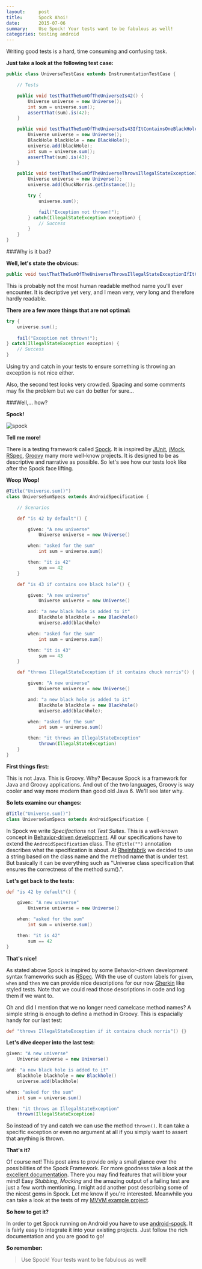 ```yaml
---
layout:     post
title:      Spock Ahoi!
date:       2015-07-06
summary:    Use Spock! Your tests want to be fabulous as well!
categories: testing android
---
```


Writing good tests is a hard, time consuming and confusing task. 

**Just take a look at the following test case:**

```java
public class UniverseTestCase extends InstrumentationTestCase {

    // Tests

    public void testThatTheSumOfTheUniverseIs42() {
        Universe universe = new Universe();
        int sum = universe.sum();
        assertThat(sum).is(42);
    }

    public void testThatTheSumOfTheUniverseIs43IfItContainsOneBlackHole() {
        Universe universe = new Universe();
        BlackHole blackHole = new BlackHole();
        universe.add(blackHole);
        int sum = universe.sum();
        assertThat(sum).is(43);
    }

    public void testThatTheSumOfTheUniverseThrowsIllegalStateExceptionIfItContainsChuckNorris() {
        Universe universe = new Universe();
        universe.add(ChuckNorris.getInstance());

        try {
            universe.sum();

     	    fail("Exception not thrown!");
        } catch(IllegalStateException exception) {
            // Success
        }
    }
}
```

###Why is it bad?

**Well, let's state the obvious:**

```java 
public void testThatTheSumOfTheUniverseThrowsIllegalStateExceptionIfItContainsChuckNorris() {}
```
This is probably not the most human readable method name you'll ever encounter. It is decriptive yet very, and I mean very, very long and therefore hardly readable.

**There are a few more things that are not optimal:**

```java
try {
	universe.sum();
	
	fail("Exception not thrown!");
} catch(IllegalStateException exception) {
	// Success
}

```

Using try and catch in your tests to ensure something is throwing an exception is not nice either.

Also, the second test looks very crowded. Spacing and some comments may fix the problem but we can do better for sure...

###Well,... how?

**Spock!**

![spock](/images/spock/spock_character.jpg)

**Tell me more!**

There is a testing framework called [Spock](https://github.com/spockframework/spock). It is inspired by [JUnit](http://junit.org/), [jMock](http://www.jmock.org/), [RSpec](http://rspec.info/), [Groovy](http://groovy-lang.org/) many more well-know projects. It is designed to be as descriptive and narrative as possible. So let's see how our tests look like after the Spock face lifting.

**Woop Woop!**

```groovy
@Title("Universe.sum()")
class UniverseSumSpecs extends AndroidSpecification {

    // Scenarios

    def "is 42 by default"() {

        given: "A new universe"
            Universe universe = new Universe()

        when: "asked for the sum"
            int sum = universe.sum()

        then: "it is 42"
            sum == 42
    }

    def "is 43 if contains one black hole"() {

        given: "A new universe"
            Universe universe = new Universe()

        and: "a new black hole is added to it"
            Blackhole blackhole = new Blackhole()
            universe.add(blackhole)

        when: "asked for the sum"
            int sum = universe.sum()

        then: "it is 43"
            sum == 43
    }

    def "throws IllegalStateException if it contains chuck norris"() {

        given: "A new universe"
            Universe universe = new Universe()

        and: "a new black hole is added to it"
            Blackhole blackhole = new Blackhole()
            universe.add(blackhole);

        when: "asked for the sum"
            int sum = universe.sum()

        then: "it throws an IllegalStateException"
            thrown(IllegalStateException)
    }
}
```

**First things first:**

This is not Java. This is Groovy. Why? Because Spock is a framework for Java and Groovy applications. And out of the two languages, Groovy is way cooler and way more modern than good old Java 6. We'll see later why.

**So lets examine our changes:**

```groovy
@Title("Universe.sum()")
class UniverseSumSpecs extends AndroidSpecification {
```

In Spock we write *Specifactions* not *Test Suites*. This is a well-known concept in [Behavior-driven development](https://en.wikipedia.org/wiki/Behavior-driven_development#Behavioural_specifications). All our specifications have to extend the ```AndroidSpecification``` class. The ```@Title("")``` annotation describes what the specification is about. At [Rheinfabrik](http://www.rheinfabrik.de/) we decided to use a string based on the class name and the method name that is under test. But basically it can be everything such as "Universe class specification that ensures the correctness of the method sum().".

**Let's get back to the tests:**

```groovy
def "is 42 by default"() {

	given: "A new universe"
		Universe universe = new Universe()

	when: "asked for the sum"
    	int sum = universe.sum()

	then: "it is 42"
    	sum == 42
}
```

**That's nice!**

As stated above Spock is inspired by some Behavior-driven development syntax frameworks such as [RSpec](http://rspec.info/). With the use of custom labels for ```given```, ```when``` and ```then``` we can provide nice descriptions for our now [Gherkin](https://github.com/cucumber/cucumber/wiki/Gherkin) like styled tests. Note that we could read those descriptions in code and log them if we want to. 

Oh and did I mention that we  no longer need camelcase method names? A simple string is enough to define a method in Groovy. This is espacially handy for our last test:

```groovy
def "throws IllegalStateException if it contains chuck norris"() {}
```

**Let's dive deeper into the last test:**

```groovy
given: "A new universe"
	Universe universe = new Universe()

and: "a new black hole is added to it"
    Blackhole blackhole = new Blackhole()
    universe.add(blackhole)

when: "asked for the sum"
    int sum = universe.sum()

then: "it throws an IllegalStateException"
    thrown(IllegalStateException)
```

So instead of try and catch we can use the method ```thrown()```. It can take a specific exception or even no argument at all if you simply want to assert that anything is thrown.

**That's it?**

Of course not! This post aims to provide only a small glance over the possibilities of the Spock Framework. For more goodness take a look at the [excellent documentation](http://spockframework.github.io/spock/docs/1.0/index.html). There you may find features that will blow your mind! Easy *Stubbing*, *Mocking* and the amazing output of a failing test are just a few worth mentioning. I might add another post describing some of the nicest gems in Spock. Let me know if you're interested. Meanwhile you can take a look at the tests of my [MVVM example project](https://github.com/rheinfabrik/android-mvvm-example/tree/master/MVVM-Example/app/src/androidTest/groovy).

**So how to get it?**

In order to get Spock running on Android you have to use [android-spock](https://github.com/pieces029/android-spock). It is fairly easy to integrate it into your existing projects. Just follow the rich documentation and you are good to go!

**So remember:**

> Use Spock! Your tests want to be fabulous as well!
